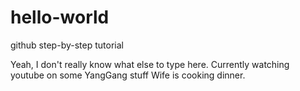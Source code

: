 # hello-world
github step-by-step tutorial

Yeah, I don't really know what else to type here.
Currently watching youtube on some YangGang stuff
Wife is cooking dinner.
